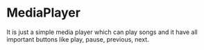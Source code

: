 # MediaPlayer
It is just a simple media player which can play songs and it have all important buttons like play, pause, previous, next.
